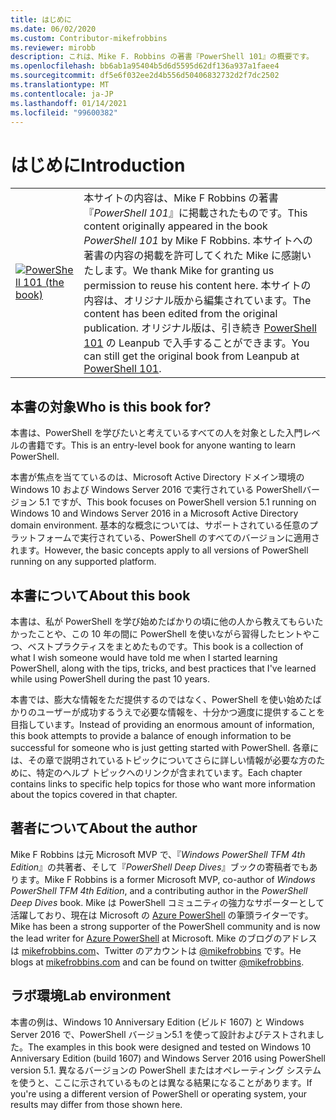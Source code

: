 ```yaml
---
title: はじめに
ms.date: 06/02/2020
ms.custom: Contributor-mikefrobbins
ms.reviewer: mirobb
description: これは、Mike F. Robbins の著書『PowerShell 101』の概要です。
ms.openlocfilehash: bb6ab1a95404b5d6d5595d62df136a937a1faee4
ms.sourcegitcommit: df5e6f032ee2d4b556d50406832732d2f7dc2502
ms.translationtype: MT
ms.contentlocale: ja-JP
ms.lasthandoff: 01/14/2021
ms.locfileid: "99600382"
---
```

# <a name="introduction"></a><span data-ttu-id="5b4ca-103">はじめに</span><span class="sxs-lookup"><span data-stu-id="5b4ca-103">Introduction</span></span>

<table>
  <tr><td>
  <a href="https://leanpub.com/powershell101">
  <img src="media/powershell101-150x194.png" alt="PowerShell 101 (the book)" />
  </a>
  </td>
  <td colspan=2>
<span data-ttu-id="5b4ca-104">本サイトの内容は、Mike F Robbins の著書 『<em>PowerShell 101</em>』に掲載されたものです。</span><span class="sxs-lookup"><span data-stu-id="5b4ca-104">This content originally appeared in the book <em>PowerShell 101</em> by Mike F Robbins.</span></span> <span data-ttu-id="5b4ca-105">本サイトへの著書の内容の掲載を許可してくれた Mike に感謝いたします。</span><span class="sxs-lookup"><span data-stu-id="5b4ca-105">We thank Mike for granting us permission to reuse his content here.</span></span> <span data-ttu-id="5b4ca-106">本サイトの内容は、オリジナル版から編集されています。</span><span class="sxs-lookup"><span data-stu-id="5b4ca-106">The content has been edited from the original publication.</span></span> <span data-ttu-id="5b4ca-107">オリジナル版は、引き続き <a href="https://leanpub.com/powershell101">PowerShell 101</a> の Leanpub で入手することができます。</span><span class="sxs-lookup"><span data-stu-id="5b4ca-107">You can still get the original book from Leanpub at <a href="https://leanpub.com/powershell101">PowerShell 101</a>.</span></span>
  </td></tr>
</table>

## <a name="who-is-this-book-for"></a><span data-ttu-id="5b4ca-108">本書の対象</span><span class="sxs-lookup"><span data-stu-id="5b4ca-108">Who is this book for?</span></span>

<span data-ttu-id="5b4ca-109">本書は、PowerShell を学びたいと考えているすべての人を対象とした入門レベルの書籍です。</span><span class="sxs-lookup"><span data-stu-id="5b4ca-109">This is an entry-level book for anyone wanting to learn PowerShell.</span></span>

<span data-ttu-id="5b4ca-110">本書が焦点を当てているのは、Microsoft Active Directory ドメイン環境の Windows 10 および Windows Server 2016 で実行されている PowerShellバージョン 5.1 ですが、</span><span class="sxs-lookup"><span data-stu-id="5b4ca-110">This book focuses on PowerShell version 5.1 running on Windows 10 and Windows Server 2016 in a Microsoft Active Directory domain environment.</span></span> <span data-ttu-id="5b4ca-111">基本的な概念については、サポートされている任意のプラットフォームで実行されている、PowerShell のすべてのバージョンに適用されます。</span><span class="sxs-lookup"><span data-stu-id="5b4ca-111">However, the basic concepts apply to all versions of PowerShell running on any supported platform.</span></span>

## <a name="about-this-book"></a><span data-ttu-id="5b4ca-112">本書について</span><span class="sxs-lookup"><span data-stu-id="5b4ca-112">About this book</span></span>

<span data-ttu-id="5b4ca-113">本書は、私が PowerShell を学び始めたばかりの頃に他の人から教えてもらいたかったことや、この 10 年の間に PowerShell を使いながら習得したヒントやこつ、ベストプラクティスをまとめたものです。</span><span class="sxs-lookup"><span data-stu-id="5b4ca-113">This book is a collection of what I wish someone would have told me when I started learning PowerShell, along with the tips, tricks, and best practices that I've learned while using PowerShell during the past 10 years.</span></span>

<span data-ttu-id="5b4ca-114">本書では、膨大な情報をただ提供するのではなく、PowerShell を使い始めたばかりのユーザーが成功するうえで必要な情報を、十分かつ適度に提供することを目指しています。</span><span class="sxs-lookup"><span data-stu-id="5b4ca-114">Instead of providing an enormous amount of information, this book attempts to provide a balance of enough information to be successful for someone who is just getting started with PowerShell.</span></span> <span data-ttu-id="5b4ca-115">各章には、その章で説明されているトピックについてさらに詳しい情報が必要な方のために、特定のヘルプ トピックへのリンクが含まれています。</span><span class="sxs-lookup"><span data-stu-id="5b4ca-115">Each chapter contains links to specific help topics for those who want more information about the topics covered in that chapter.</span></span>

## <a name="about-the-author"></a><span data-ttu-id="5b4ca-116">著者について</span><span class="sxs-lookup"><span data-stu-id="5b4ca-116">About the author</span></span>

<span data-ttu-id="5b4ca-117">Mike F Robbins は元 Microsoft MVP で、『_Windows PowerShell TFM 4th Edition_』の共著者、そして『_PowerShell Deep Dives_』ブックの寄稿者でもあります。</span><span class="sxs-lookup"><span data-stu-id="5b4ca-117">Mike F Robbins is a former Microsoft MVP, co-author of _Windows PowerShell TFM 4th Edition_, and a contributing author in the _PowerShell Deep Dives_ book.</span></span> <span data-ttu-id="5b4ca-118">Mike は PowerShell コミュニティの強力なサポーターとして活躍しており、現在は Microsoft の [Azure PowerShell][] の筆頭ライターです。</span><span class="sxs-lookup"><span data-stu-id="5b4ca-118">Mike has been a strong supporter of the PowerShell community and is now the lead writer for [Azure PowerShell][] at Microsoft.</span></span> <span data-ttu-id="5b4ca-119">Mike のブログのアドレスは [mikefrobbins.com][]、Twitter のアカウントは [@mikefrobbins][] です。</span><span class="sxs-lookup"><span data-stu-id="5b4ca-119">He blogs at [mikefrobbins.com][] and can be found on twitter [@mikefrobbins][].</span></span>

## <a name="lab-environment"></a><span data-ttu-id="5b4ca-120">ラボ環境</span><span class="sxs-lookup"><span data-stu-id="5b4ca-120">Lab environment</span></span>

<span data-ttu-id="5b4ca-121">本書の例は、Windows 10 Anniversary Edition (ビルド 1607) と Windows Server 2016 で、PowerShell バージョン5.1 を使って設計およびテストされました。</span><span class="sxs-lookup"><span data-stu-id="5b4ca-121">The examples in this book were designed and tested on Windows 10 Anniversary Edition (build 1607) and Windows Server 2016 using PowerShell version 5.1.</span></span> <span data-ttu-id="5b4ca-122">異なるバージョンの PowerShell またはオペレーティング システムを使うと、ここに示されているものとは異なる結果になることがあります。</span><span class="sxs-lookup"><span data-stu-id="5b4ca-122">If you're using a different version of PowerShell or operating system, your results may differ from those shown here.</span></span>

<!-- link references -->
[@mikefrobbins]: https://twitter.com/mikefrobbins
[mikefrobbins.com]: http://mikefrobbins.com/
[PowerShell 101]: https://leanpub.com/powershell101
[Azure PowerShell]: /powershell/azure

